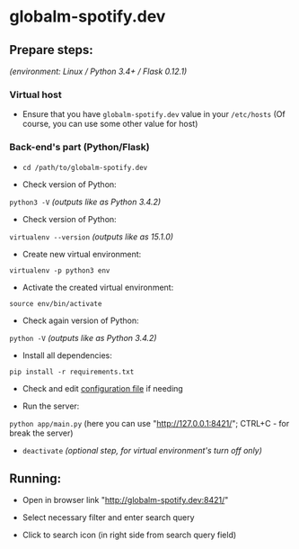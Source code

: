 # globalm-spotify.dev

## Prepare steps:

_(environment: Linux / Python 3.4+ / Flask 0.12.1)_

### Virtual host

* Ensure that you have `globalm-spotify.dev` value in your `/etc/hosts`
(Of course, you can use some other value for host)

### Back-end's part (Python/Flask)

* `cd /path/to/globalm-spotify.dev`

* Check version of Python:

`python3 -V` _(outputs like as Python 3.4.2)_

* Check version of Python:

`virtualenv --version` _(outputs like as 15.1.0)_

* Create new virtual environment:

`virtualenv -p python3 env`

* Activate the created virtual environment:

`source env/bin/activate`

* Check again version of Python:

`python -V` _(outputs like as Python 3.4.2)_

* Install all dependencies:

`pip install -r requirements.txt`

* Check and edit [configuration file](app/config.py) if needing

* Run the server:

`python app/main.py` (here you can use "http://127.0.0.1:8421/"; CTRL+C - for break the server)

* `deactivate` _(optional step, for virtual environment's turn off only)_

## Running:

* Open in browser link "http://globalm-spotify.dev:8421/"

* Select necessary filter and enter search query

* Click to search icon (in right side from search query field)
